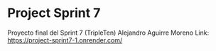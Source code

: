 # Project Sprint 7
Proyecto final del Sprint 7 (TripleTen) Alejandro Aguirre Moreno
Link: https://project-sprint7-1.onrender.com/
